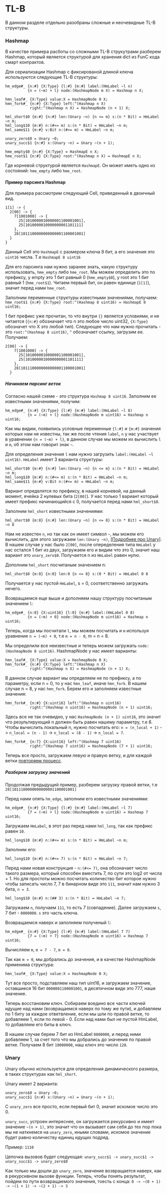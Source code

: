 # TL-B
В данном разделе отдельно разобраны сложные и неочевидные TL-B структуры.

### Hashmap

В качестве примера расботы со сложными TL-B струкутрами разберем Hashmap, который является структурой для хранения dict из FunC кода смарт контрактов.

Для сериализации Hashmap с фиксированой длиной ключа используются следующие TL-B структуры:
```
hm_edge#_ {n:#} {X:Type} {l:#} {m:#} label:(HmLabel ~l n) 
          {n = (~m) + l} node:(HashmapNode m X) = Hashmap n X;

hmn_leaf#_ {X:Type} value:X = HashmapNode 0 X;
hmn_fork#_ {n:#} {X:Type} left:^(Hashmap n X) 
           right:^(Hashmap n X) = HashmapNode (n + 1) X;

hml_short$0 {m:#} {n:#} len:(Unary ~n) {n <= m} s:(n * Bit) = HmLabel ~n m;
hml_long$10 {m:#} n:(#<= m) s:(n * Bit) = HmLabel ~n m;
hml_same$11 {m:#} v:Bit n:(#<= m) = HmLabel ~n m;

unary_zero$0 = Unary ~0;
unary_succ$1 {n:#} x:(Unary ~n) = Unary ~(n + 1);

hme_empty$0 {n:#} {X:Type} = HashmapE n X;
hme_root$1 {n:#} {X:Type} root:^(Hashmap n X) = HashmapE n X;
```
Где корневой структурой является `HashmapE`. Он может иметь одно из состояний: `hme_empty` либо `hme_root`.

#### Пример парсинга Hashmap

Для примера рассмотрим следующий Cell, приведенный в двоичный вид.
```
1[1] -> {
  2[00] -> {
    7[1001000] -> {
      25[1010000010000001100001001],
      25[1010000010000000001101111]
    },
    28[1011100000000000001100001001]
  }
}
```

Данный Cell это `HashmapE` c размером ключа 8 бит, а его значения это `uint16` числа. Т.е `HashmapE 8 uint16`

Для его парсинга нам нужно заранее знать, какую структуру использовать, `hme_empty` либо `hme_root`. Мы можем определить это по префиксу, у empty это 1 бит равный 0 (`hme_empty$0`), у root это 1 бит равный 1 (`hme_root$1`). Читаем первый бит, он равен единице (`1[1]`), значит перед нами `hme_root`.

Заполним переменные структуры известными значениями, получаем:
`hme_root$1 {n:#} {X:Type} root:^(Hashmap 8 uint16) = HashmapE 8 uint16;`

1 бит префикс уже прочитан, то что внутри `{}` является условиями, и не читается (`{n:#}` обозначает что n это любое число uint32, `{X:Type}` обозначет что X это любой тип). Следующее что нам нужно прочитать - это `root:^(Hashmap 8 uint16)`, `^` обозначает ссылку, загрузим ее. Получаем:
```
2[00] -> {
    7[1001000] -> {
      25[1010000010000001100001001],
      25[1010000010000000001101111]
    },
    28[1011100000000000001100001001]
  }
```

##### Начинаем парсинг веток 
Согласно нашей схеме - это структура `Hashmap 8 uint16`. Заполним ее известными значениями, получим:
```
hm_edge#_ {n:#} {X:Type} {l:#} {m:#} label:(HmLabel ~l 8) 
          {n = (~m) + l} node:(HashmapNode m uint16) = Hashmap n uint16;
```

Как мы видим, появились условные переменные `{l:#}` и `{m:#}` значения которых нам не известны, так же после чтения `label`, `n` у нас участвует в уравнении `{n = (~m) + l}`, в данном случае мы можем их вычислить `l` и `m`, об этом нам говорит знак `~`.

Для определения значения `l` нам нужно загрузить `label:(HmLabel ~l uint16)`. `HmLabel` имеет 3 варианта структуры:
```
hml_short$0 {m:#} {n:#} len:(Unary ~n) {n <= m} s:(n * Bit) = HmLabel ~n m;
hml_long$10 {m:#} n:(#<= m) s:(n * Bit) = HmLabel ~n m;
hml_same$11 {m:#} v:Bit n:(#<= m) = HmLabel ~n m;
```
Вариант определятся по префиксу, в нашей корневой, на данный момент, ячейка 2 нулевых бита (`2[00]`). У нас только 1 вариант который имеет префикс начинающийся с 0, получается перед нами `hml_short$0`.

Заполним `hml_short` известными значениями:
```
hml_short$0 {m:8} {n:#} len:(Unary ~n) {n <= 8} s:(n * Bit) = HmLabel ~n 8
```

Нам не известен `n`, но так как он имеет символ `~`, мы можем его вычислить, для этого загружаем `len:(Unary ~n)`, [[Подробнее про Unary]](#unary).
В нашем случае у нас было `2[00]`, после опеределения типа `HmLabel` у нас остался 1 бит из двух, загружаем его и видим что это 0, значит наш вариант это `unary_zero$0`. Получается n из `HmLabel` равен нулю.

Дополним `hml_short` посчитаным значением n:
```
hml_short$0 {m:8} {n:0} len:0 {n <= 8} s:(0 * Bit) = HmLabel 0 8
```
Получается у нас пустой `HmLabel`, s = 0, соответственно загружать нечего.

Возвращаемся еще выше и дополняем нашу структуру посчитаным значением `l`:
```
hm_edge#_ {n:8} {X:uint16} {l:0} {m:#} label:(HmLabel 0 8) 
          {n = (~m) + 0} node:(HashmapNode m uint16) = Hashmap n uint16;
```
Теперь, когда мы посчитали `l`, мы можем посчитать и `m` используя уравнение `n = (~m) + 0`, т.е `m = n - 0`, m = n = 8.

Мы определили все неизвестные и теперь можем загружать `node:(HashmapNode 8 uint16)`. HashmapNode у нас имеет варианты:
```
hmn_leaf#_ {X:Type} value:X = HashmapNode 0 X;
hmn_fork#_ {n:#} {X:Type} left:^(Hashmap n X) 
           right:^(Hashmap n X) = HashmapNode (n + 1) X;
```
В данном случае вариант мы определяем не по префиксу, а по параметру, если n = 0, то у нас `hmn_leaf`, иначе `hmn_fork`. В нашем случае n = 8, у нас `hmn_fork`. Берем его и заполняем известные значения:
```
hmn_fork#_ {n:#} {X:uint16} left:^(Hashmap n uint16) 
           right:^(Hashmap n uint16) = HashmapNode (n + 1) uint16;
```
Здесь все не так очевидно, у нас `HashmapNode (n + 1) uint16`, это значит что результирующий n должен быть равен нашему параметру, т.е 8. Чтобы вычислить локальный n, нужно посчитать его: `n = (n_local + 1)` -> `n_local = (n - 1)` -> `n_local = (8 - 1)` -> `n_local = 7`.
```
hmn_fork#_ {n:7} {X:uint16} left:^(Hashmap 7 uint16) 
           right:^(Hashmap 7 uint16) = HashmapNode (7 + 1) uint16;
```
Теперь все просто, загружаем левую и правую ветку, и для каждой ветки [повторяем процесс](#пример-парсинга-hashmap).

##### Разберем загрузку значений
Продолжая предыдущий пример, разберем загрузку правой ветки, т.е `28[1011100000000000001100001001]` 

Перед нами опять `hm_edge`, заполним его известными значениями:
```
hm_edge#_ {n:#} {X:Type} {l:#} {m:#} label:(HmLabel ~l 7) 
          {7 = (~m) + l} node:(HashmapNode m uint16) = Hashmap 7 uint16;
```

Загружаем `HmLabel`, в этот раз перед нами `hml_long`, так как префикс равен `10`.
```
hml_long$10 {m:#} n:(#<= m) s:(n * Bit) = HmLabel ~n m;
```
Заполним его:
```
hml_long$10 {m:#} n:(#<= 7) s:(n * Bit) = HmLabel ~n 7;
```
Перед нами новая конструкция - `n:(#<= 7)`, она обозначает число такого размера, который способен вместить 7, по сути это log2 от числа + 1. Но для простоты можно посчитать количество бит которое нужно чтобы записать число 7, 7 в бинарном виде это `111`, значит нам нужно 3 бита, `n = 3`. 
```
hml_long$10 {m:#} n:(## 3) s:(n * Bit) = HmLabel ~n 7;
```
Загружаем `n`, получаем `111`, то есть 7 (совпадение). Далее загружаем `s`, 7 бит - `0000000`. `s` это часть ключа. 

Возвращаемся наверх и заполняем полученый `l`:
```
hm_edge#_ {n:#} {X:Type} {l:#} {m:#} label:(HmLabel 7 7) 
          {7 = (~m) + 7} node:(HashmapNode m uint16) = Hashmap 7 uint16;
```
Вычисляем `m`, `m = 7 - 7`, `m = 0`.

Так как `m = 0`, мы добрались до значения, и в качестве HashmapNode применима структура:
```
hmn_leaf#_ {X:Type} value:X = HashmapNode 0 X;
```
Тут все просто, подставляем наш тип uint16, и загружаем значение, оставшиеся 16 бит `0000001100001001`, в десятичном виде это 777, наше значение.

Теперь восстановим ключ. Собираем воедино все части ключей идущие над нами (возвращаемся наверх по тому же пути), и добавляем по 1 биту за каждое ответвление, если мы шли по правой ветке, то добавляем 1, если по левой - 0. Если над нами был не пустой HmLabel, то добавляем его биты в ключ.

В нашем случае берем 7 бит из HmLabel `0000000`, и перед ними добавляем 1, за счет того что мы добрались до значения по правой ветке. Получаем 8 бит `10000000`, наш ключ это число `128`.

### Unary
Unary обычно используется для определения динамического размера, в таких структурах как `hml_short`.

Unary имеет 2 варианта:
```
unary_zero$0 = Unary ~0;
unary_succ$1 {n:#} x:(Unary ~n) = Unary ~(n + 1);
```

С `unary_zero` все просто, если первый бит 0, значит искомое число это 0. 

`unary_succ`, устроен интереснее, он загружается рекурсивно 
и имеет значение `~(n + 1)`, это значит что он вызывает сам себя до тех пор пока мы не наткнемся на `unary_zero`, иными словами, искомое значение будет равно количеству единиц идущих подряд. 

Пример:
`1110`

Цепочка вызовов будет следующая:
```unary_succ$1 -> unary_succ$1 -> unary_succ$1 -> unary_zero$0```

Как только мы дошли до `unary_zero`, значение возвращается наверх, как в рекурсивном вызове функции.
Теперь, чтобы понять результат, пойдем по пути возвращаемого значения, тоесть с конца:
```0 -> ~(0 + 1) -> ~(1 + 1) -> ~(2 + 1) -> 3```

